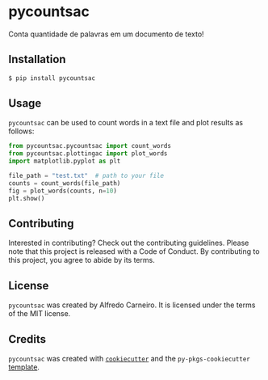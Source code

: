 # pycountsac

Conta quantidade de palavras em um documento de texto!

## Installation

```bash
$ pip install pycountsac
```

## Usage

`pycountsac` can be used to count words in a text file and plot results
as follows:

```python
from pycountsac.pycountsac import count_words
from pycountsac.plottingac import plot_words
import matplotlib.pyplot as plt

file_path = "test.txt"  # path to your file
counts = count_words(file_path)
fig = plot_words(counts, n=10)
plt.show()
```

## Contributing

Interested in contributing? Check out the contributing guidelines. Please note that this project is released with a Code of Conduct. By contributing to this project, you agree to abide by its terms.

## License

`pycountsac` was created by Alfredo Carneiro. It is licensed under the terms of the MIT license.

## Credits

`pycountsac` was created with [`cookiecutter`](https://cookiecutter.readthedocs.io/en/latest/) and the `py-pkgs-cookiecutter` [template](https://github.com/py-pkgs/py-pkgs-cookiecutter).
